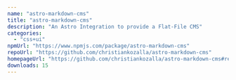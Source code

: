 ```yaml
---
name: "astro-markdown-cms"
title: "astro-markdown-cms"
description: "An Astro Integration to provide a Flat-File CMS"
categories:
  - "css+ui"
npmUrl: "https://www.npmjs.com/package/astro-markdown-cms"
repoUrl: "https://github.com/christiankozalla/astro-markdown-cms"
homepageUrl: "https://github.com/christiankozalla/astro-markdown-cms#readme"
downloads: 15
---
```

